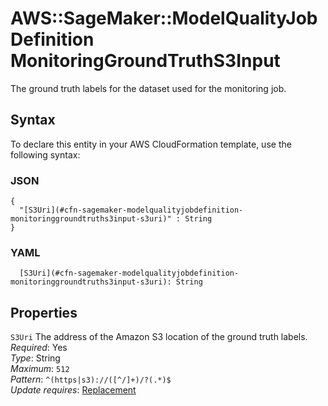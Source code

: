 # AWS::SageMaker::ModelQualityJobDefinition MonitoringGroundTruthS3Input<a name="aws-properties-sagemaker-modelqualityjobdefinition-monitoringgroundtruths3input"></a>

The ground truth labels for the dataset used for the monitoring job\.

## Syntax<a name="aws-properties-sagemaker-modelqualityjobdefinition-monitoringgroundtruths3input-syntax"></a>

To declare this entity in your AWS CloudFormation template, use the following syntax:

### JSON<a name="aws-properties-sagemaker-modelqualityjobdefinition-monitoringgroundtruths3input-syntax.json"></a>

```
{
  "[S3Uri](#cfn-sagemaker-modelqualityjobdefinition-monitoringgroundtruths3input-s3uri)" : String
}
```

### YAML<a name="aws-properties-sagemaker-modelqualityjobdefinition-monitoringgroundtruths3input-syntax.yaml"></a>

```
  [S3Uri](#cfn-sagemaker-modelqualityjobdefinition-monitoringgroundtruths3input-s3uri): String
```

## Properties<a name="aws-properties-sagemaker-modelqualityjobdefinition-monitoringgroundtruths3input-properties"></a>

`S3Uri`  <a name="cfn-sagemaker-modelqualityjobdefinition-monitoringgroundtruths3input-s3uri"></a>
The address of the Amazon S3 location of the ground truth labels\.  
*Required*: Yes  
*Type*: String  
*Maximum*: `512`  
*Pattern*: `^(https|s3)://([^/]+)/?(.*)$`  
*Update requires*: [Replacement](https://docs.aws.amazon.com/AWSCloudFormation/latest/UserGuide/using-cfn-updating-stacks-update-behaviors.html#update-replacement)